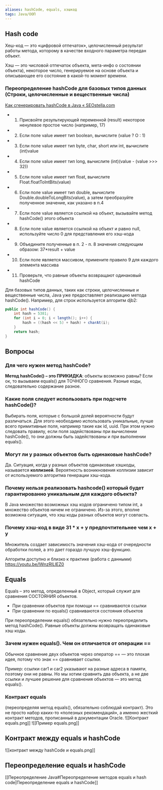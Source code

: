```yaml
---
aliases: hashCode, equals, хэшкод
tags: Java/ООП
---
```

## Hash code
Хеш-код — это «цифровой отпечаток», целочисленный результат работы метода, которому в качестве входного параметра передан объект.

Хэш — это числовой отпечаток объекта, мета-инфо о состоянии объекта), некоторое число, генерируемое на основе объекта и описывающее его состояние в какой-то момент времени.
### Переопределение hashCode для базовых типов данных (Строки, целочисленные и вещественные числа)
[Как сгенерировать hashCode в Java « SEOstella.com](http://www.seostella.com/ru/article/2012/10/04/kak-sgenerirovat-hashcode-v-java.html)
- 1. Присвойте результирующей переменной (result) некоторое ненулевое простое число (например, 17)
- 2. Если поле value имеет тип boolean, вычислите (value ? О : 1)
- 3. Если поле value имеет тип byte, char, short или int, вычислите (int)value
- 4. Если поле value имеет тип long, вычислите (int)(value - (value >>> 32))
- 5. Если поле value имеет тип float, вычислите Float.floatToIntBits(value)
- 6. Если поле value имеет тип double, вычислите Double.doubleToLongBits(value), а затем преобразуйте полученное значение, как указано в п.4
- 7. Если поле value является ссылкой на объект, вызывайте метод hashCode() этого объекта
- 8. Если поле value является ссылкой на объект и равно null, используйте число 0 для представления его хэш-кода
- 9. Объедините полученные в п. 2 - п. 8 значения следующим образом: 37*result + value
- 10. Если поле является массивом, примените правило 9 для каждого элемента массива
- 11. Проверьте, что равные объекты возвращают одинаковый hashCode

Для базовых типов данных, таких как строки, целочисленные и вещественные числа, Java уже предоставляет реализацию метода hashCode(). Например, для строк используется алгоритм djb2:

```java
public int hashCode() {
    int hash = 5381;
    for (int i = 0; i < length(); i++) {
        hash = ((hash << 5) + hash) + charAt(i);
    }
    return hash;
}
```


## Вопросы

### Для чего нужен метод hashCode?
**Метод hashCode() – это ПРИКИДКА**: объекты возможно равны? Если ок, то вызываем equals() для ТОЧНОГО сравнения. Разные коды, следовательно содержание разное.

### Какие поля следует использовать при подсчете hashCode()?
Выбирать поля, которые с большой долей вероятности будут различаться. Для этого необходимо использовать уникальные, лучше всего примитивные поля, например такие как id, uuid. При этом нужно следовать правилу, если поля задействованы при вычислении hashCode(), то они должны быть задействованы и при выполнении equals().

### Могут ли у разных объектов быть одинаковые hashCode?
Да. Ситуация, когда у разных объектов одинаковые хэшкоды, называется **коллизией**.
Вероятность возникновения коллизии зависит от используемого алгоритма генерации хэш-кода.

### Почему нельзя реализовать hashcode() который будет гарантированно уникальным для каждого объекта?
В Java множество возможных хэш кодов ограничено типом int, а множество объектов ничем не ограничено. Из-за этого, вполне возможна ситуация, что хэш коды разных объектов могут совпасть.

### Почему хэш-код в виде 31 * x + y предпочтительнее чем x + y
Множитель создает зависимость значения хэш-кода от очередности обработки полей, а это дает гораздо лучшую хэш-функцию.

Алгоритм доступно и близко к практике (работа с данными) https://youtu.be/lWnzRILIEZ0

## Equals
Equals – это метод, определенный в Object, который служит для сравнения СОСТОЯНИЯ объектов.
- При сравнении объектов при помощи == сравниваются ссылки
- При сравнении по equals() сравниваются состояния объектов

При переопределении equals() обязательно нужно переопределить метод hashCode().
Равные объекты должны возвращать одинаковые хэш коды.


### Зачем нужен equals(). Чем он отличается от операции ==
Обычное сравнение двух объектов через оператор == — это плохая идея, потому что знак == сравнивает ссылки.

Пример: ссылки car1 и car2 указывают на разные адреса в памяти, поэтому они не равны. Но мы хотим сравнить два объекта, а не две ссылки и лучшее решение для сравнения объектов — это метод equals().

### Контракт equals
(переопределяя метод equals(), обязательно соблюдай контракт).
Это не просто набор каких-то «полезных рекомендаций», а именно жесткий контракт методов, прописанный в документации Oracle.
![[Контракт equals.png]]
![[Пример equals.png]]


## Контракт между equals и hashCode
![[контракт между hashCode и equals.png]]

## Переопределение equals и hashCode
[[Переопределение Java#Переопределение методов equals и hash code|Переопределение equals и hashCode]]

